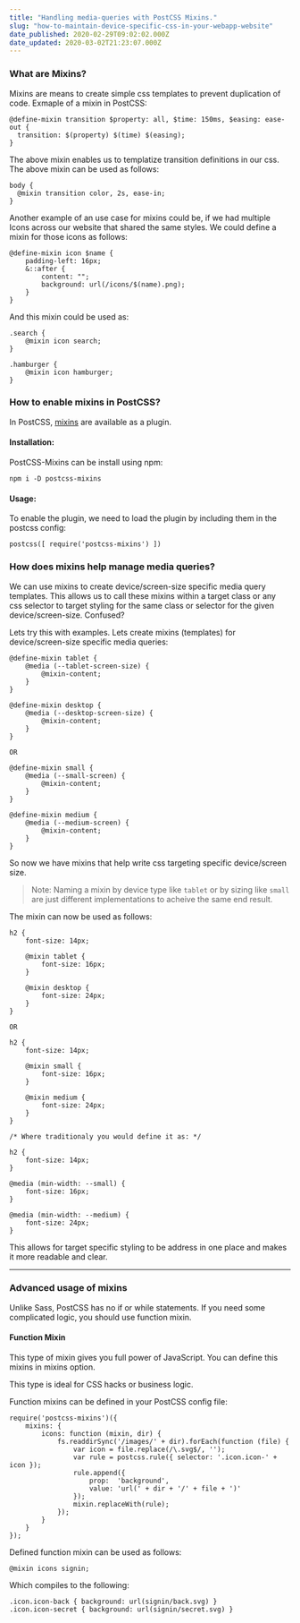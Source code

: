 ```yaml
---
title: "Handling media-queries with PostCSS Mixins."
slug: "how-to-maintain-device-specific-css-in-your-webapp-website"
date_published: 2020-02-29T09:02:02.000Z
date_updated: 2020-03-02T21:23:07.000Z
---
```


### What are Mixins?

Mixins are means to create simple css templates to prevent duplication of code. Exmaple of a mixin in PostCSS:

    @define-mixin transition $property: all, $time: 150ms, $easing: ease-out {
      transition: $(property) $(time) $(easing);
    }
    

The above mixin enables us to templatize transition definitions in our css. The above mixin can be used as follows:

    body {
      @mixin transition color, 2s, ease-in;
    }
    

Another example of an use case for mixins could be, if we had multiple Icons across our website that shared the same styles. We could define a mixin for those icons as follows:

    @define-mixin icon $name {
        padding-left: 16px;
        &::after {
            content: "";
            background: url(/icons/$(name).png);
        }
    }
    

And this mixin could be used as:

    .search {
        @mixin icon search;
    }
    
    .hamburger {
        @mixin icon hamburger;
    }
    

### How to enable mixins in PostCSS?

In PostCSS, [mixins](https://github.com/postcss/postcss-scss) are available as a plugin.

#### Installation:

PostCSS-Mixins can be install using npm:

    npm i -D postcss-mixins
    

#### Usage:

To enable the plugin, we need to load the plugin by including them in the postcss config:

    postcss([ require('postcss-mixins') ])
    

### How does mixins help manage media queries?

We can use mixins to create device/screen-size specific media query templates. This allows us to call these mixins within a target class or any css selector to target styling for the same class or selector for the given device/screen-size. Confused?

Lets try this with examples. Lets create mixins (templates) for device/screen-size specific media queries:

    @define-mixin tablet {
        @media (--tablet-screen-size) {
            @mixin-content;
        }
    }
    
    @define-mixin desktop {
        @media (--desktop-screen-size) {
            @mixin-content;
        }
    }
    
    OR
    
    @define-mixin small {
        @media (--small-screen) {
            @mixin-content;
        }
    }
    
    @define-mixin medium {
        @media (--medium-screen) {
            @mixin-content;
        }
    }
    

So now we have mixins that help write css targeting specific device/screen size.

> Note: Naming a mixin by device type like `tablet` or by sizing like `small` are just different implementations to acheive the same end result.

The mixin can now be used as follows:

    
    h2 {
        font-size: 14px;
     
        @mixin tablet {
            font-size: 16px;
        }
     
        @mixin desktop {
            font-size: 24px;
        }
    }
    
    OR 
    
    h2 {
        font-size: 14px;
     
        @mixin small {
            font-size: 16px;
        }
    
        @mixin medium {
            font-size: 24px;
        }
    }
    
    /* Where traditionaly you would define it as: */
    
    h2 {
        font-size: 14px;
    }
    
    @media (min-width: --small) {
        font-size: 16px;
    }
    
    @media (min-width: --medium) {
        font-size: 24px;
    }
    
    
    

This allows for target specific styling to be address in one place and makes it more readable and clear.

---

### Advanced usage of mixins

Unlike Sass, PostCSS has no if or while statements. If you need some complicated logic, you should use function mixin.

#### Function Mixin

This type of mixin gives you full power of JavaScript. You can define this mixins in mixins option.

This type is ideal for CSS hacks or business logic.

Function mixins can be defined in your PostCSS config file:

    require('postcss-mixins')({
        mixins: {
            icons: function (mixin, dir) {
                fs.readdirSync('/images/' + dir).forEach(function (file) {
                    var icon = file.replace(/\.svg$/, '');
                    var rule = postcss.rule({ selector: '.icon.icon-' + icon });
                    rule.append({
                        prop:  'background',
                        value: 'url(' + dir + '/' + file + ')'
                    });
                    mixin.replaceWith(rule);
                });
            }
        }
    });
    

Defined function mixin can be used as follows:

    @mixin icons signin;
    

Which compiles to the following:

    .icon.icon-back { background: url(signin/back.svg) }
    .icon.icon-secret { background: url(signin/secret.svg) }
    
